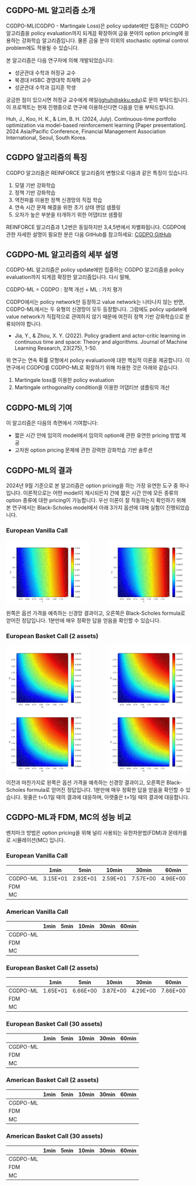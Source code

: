 ## CGDPO-ML 알고리즘 소개

CGDPO-ML(CGDPO - Martingale Loss)은 policy update에만 집중하는 CGDPO 알고리즘을 policy evaluation까지 되게끔 확장하여 금융 분야의 option pricing에 응용하는 강화학습 알고리즘입니다. 물론 금융 분야 이외의 stochastic optimal control problem에도 적용될 수 있습니다.

본 알고리즘은 다음 연구자에 의해 개발되었습니다:
* 성균관대 수학과 허정규 교수
* 북경대 HSBC 경영대학 최재혁 교수
* 성균관대 수학과 김지훈 학생

궁금한 점이 있으시면 허정규 교수에게 메일(jghuh@skku.edu)로 문의 부탁드립니다. 이 프로젝트는 현재 진행중으로 연구에 이용하신다면 다음을 인용 부탁드립니다.

Huh, J., Koo, H. K., & Lim, B. H. (2024, July). Continuous-time portfolio optimization via model-based reinforcement learning [Paper presentation]. 2024 Asia/Pacific Conference, Financial Management Association International, Seoul, South Korea.

## CGDPO 알고리즘의 특징

CGDPO 알고리즘은 REINFORCE 알고리즘의 변형으로 다음과 같은 특징이 있습니다.

1. 모델 기반 강화학습
2. 정책 기반 강화학습
3. 역전파를 이용한 정책 신경망의 직접 학습
4. 연속 시간 문제 해결을 위한 초기 상태 랜덤 샘플링
5. 오차가 높은 부분을 타개하기 위한 어댑티브 샘플링
   
REINFORCE 알고리즘과 1,2번은 동일하지만 3,4,5번에서 차별화됩니다. CGDPO에 관한 자세한 설명이 필요한 분은 다음 GitHub를 참고하세요:
[CGDPO GitHub](https://github.com/huhjeonggyu/cgdpo/tree/main)

## CGDPO-ML 알고리즘의 세부 설명

CGDPO-ML 알고리즘은 policy update에만 집중하는 CGDPO 알고리즘을 policy evaluation까지 되게끔 확장한 알고리즘입니다. 다시 말해, 

CGDPO-ML = CGDPO : 정책 개선 + ML : 가치 평가

CGDPO에서는 policy network만 등장하고 value network는 나타나지 않는 반면, CGDPO-ML에서는 두 유형의 신경망이 모두 등장합니다. 그럼에도 policy update에 value network가 직접적으로 관여하지 않기 때문에 여전히 정책 기반 강화학습으로 분류되어야 합니다.

* Jia, Y., & Zhou, X. Y. (2022). Policy gradient and actor-critic learning in continuous time and space: Theory and algorithms. Journal of Machine Learning Research, 23(275), 1-50.

위 연구는 연속 확률 모형에서 policy evaluation에 대한 핵심적 이론을 제공합니다. 이 연구에서 CGDPO를 CGDPO-ML로 확장하기 위해 차용한 것은 아래와 같습니다.

1. Martingale loss를 이용한 policy evaluation
2. Martingale orthogonality condition을 이용한 어댑티브 샘플링의 개선

## CGDPO-ML의 기여

이 알고리즘은 다음의 측면에서 기여합니다:

* 짧은 시간 안에 임의의 model에서 임의의 option에 관한 유연한 pricing 방법 제공
* 고차원 option pricing 문제에 관한 강력한 강화학습 기반 솔루션

## CGDPO-ML의 결과

2024년 9월 기준으로 본 알고리즘은 option pricing을 하는 가장 유연한 도구 중 하나입니다. 이론적으로는 어떤 model이 제시되든지 간에 짧은 시간 안에 모든 종류의 option 종류에 대한 pricing이 가능합니다. 우선 이론이 잘 작동하는지 확인하기 위해 본 연구에서는 Black-Scholes model에서 아래 3가지 옵션에 대해 실험이 진행되었습니다.

### European Vanilla Call

<div style="display: flex; justify-content: space-between;">
    <img src="./vanilla/image/1min_vanilla_net.png" alt="1분 바닐라 신경망" width="45%">
    <img src="./vanilla/image/vanilla_sol.png" alt="바닐라 정답" width="45%">
</div>

왼쪽은 옵션 가격을 예측하는 신경망 결과이고, 오른쪽은 Black-Scholes formula로 얻어진 정답입니다. 1분만에 매우 정확한 답을 얻음을 확인할 수 있습니다. 

### European Basket Call (2 assets)

<div style="display: flex; justify-content: space-between;">
    <img src="./basket/image/1min_basket_net_a.png" alt="1분 배스킷 신경망 a" width="45%">
    <img src="./basket/image/basket_sol_a.png" alt="배스킷 정답 a" width="45%">
</div>

<div style="display: flex; justify-content: space-between;">
    <img src="./basket/image/1min_basket_net_b.png" alt="1분 배스킷 신경망 b" width="45%">
    <img src="./basket/image/basket_sol_b.png" alt="배스킷 정답 b" width="45%">
</div>

이전과 마찬가지로 왼쪽은 옵션 가격을 예측하는 신경망 결과이고, 오른쪽은 Black-Scholes formula로 얻어진 정답입니다. 1분만에 매우 정확한 답을 얻음을 확인할 수 있습니다. 윗줄은 t=0.1일 때의 결과에 대응하며, 아랫줄은 t=1일 때의 결과에 대응합니다.

## CGDPO-ML과 FDM, MC의 성능 비교

벤치마크 방법은 option pricing을 위해 널리 사용되는 유한차분법(FDM)과 몬테카를로 시뮬레이션(MC) 입니다.

### European Vanilla Call
| | 1min | 5min | 10min | 30min | 60min |
|--------|------|------|------|-------|-------|
| CGDPO-ML | 3.15E+01 | 2.92E+01 | 2.59E+01 | 7.57E+00 | 4.96E+00 |
| FDM |  |  |  |  |  |
| MC |  |  |  |  |  |

### American Vanilla Call
| | 1min | 5min | 10min | 30min | 60min |
|--------|------|------|------|-------|-------|
| CGDPO-ML |  |  | |  |  |
| FDM |  |  |  |  |  |
| MC |  |  |  |  |  |

### European Basket Call (2 assets)
| | 1min | 5min | 10min | 30min | 60min |
|--------|------|------|------|-------|-------|
| CGDPO-ML | 1.65E+01 |	6.66E+00 | 3.87E+00 | 4.29E+00 | 7.66E+00 |
| FDM |  |  |  |  |  |
| MC |  |  |  |  |  |

### European Basket Call (30 assets)
| | 1min | 5min | 10min | 30min | 60min |
|--------|------|------|------|-------|-------|
| CGDPO-ML |  |  | |  |  |
| FDM |  |  |  |  |  |
| MC |  |  |  |  |  |

### American Basket Call (2 assets)
| | 1min | 5min | 10min | 30min | 60min |
|--------|------|------|------|-------|-------|
| CGDPO-ML |  |  | |  |  |
| FDM |  |  |  |  |  |
| MC |  |  |  |  |  |

### American Basket Call (30 assets)
| | 1min | 5min | 10min | 30min | 60min |
|--------|------|------|------|-------|-------|
| CGDPO-ML |  |  | |  |  |
| FDM |  |  |  |  |  |
| MC |  |  |  |  |  |
